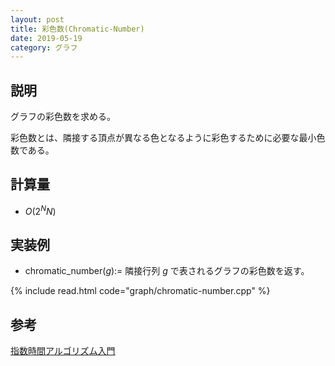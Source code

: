 ```yaml
---
layout: post
title: 彩色数(Chromatic-Number)
date: 2019-05-19
category: グラフ
---
```


## 説明
グラフの彩色数を求める。

彩色数とは、隣接する頂点が異なる色となるように彩色するために必要な最小色数である。


## 計算量
* $O(2^{N} N)$

## 実装例
* chromatic_number($g$):= 隣接行列 $g$ で表されるグラフの彩色数を返す。

{% include read.html  code="graph/chromatic-number.cpp" %}

## 参考
[指数時間アルゴリズム入門](https://www.slideshare.net/wata_orz/ss-12131479)
